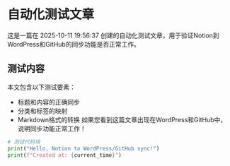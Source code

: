 # 自动化测试文章

这是一篇在 2025-10-11 19:56:37 创建的自动化测试文章，用于验证Notion到WordPress和GitHub的同步功能是否正常工作。

## 测试内容

本文包含以下测试要素：

* 标题和内容的正确同步
* 分类和标签的映射
* Markdown格式的转换
如果您看到这篇文章出现在WordPress和GitHub中，说明同步功能正常工作！

```python
# 测试代码块
print("Hello, Notion to WordPress/GitHub sync!")
print(f"Created at: {current_time}")
```

